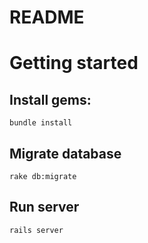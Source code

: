 # README

# Getting started

## Install gems:
```console
bundle install
```

## Migrate database
```console
rake db:migrate
```

## Run server
```console
rails server
```